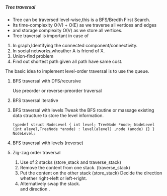 ##### Tree traversal
* Tree can be traversed level-wise,this is a BFS/Bredth First Search.
* Its time-complexity O(V) + O(E) as we traverse all vertices and edges 
* and storage complexity O(V) as we store all vertices.
* Tree traversal is important in case of 
1. In graph,Identifying the connected component/connectivity.
2. In social networks,wheather A is friend of X.
3. Union-find problem
4. Find out shortest path given all path have same cost.


The basic idea to implement level-order traversal is to use the queue.

1. BFS traversal with DFS/recursive
    
    Use preorder or reverse-preorder traversal  

2. BFS traversal iterative

3. BFS traversal with levels
    Tweak the BFS routine or massage existing data structure 
    to store the level information.

    `typedef struct NodeLevel {
        int level;
        TreeNode *node;
        NodeLevel (int alevel,TreeNode *anode) : level(alevel) ,node (anode) {}
    } NodeLevel;`
    
    
4. BFS traversal with levels (reverse)

5. Zig-zag order traversal
    
    1. Use of 2 stacks  (store_stack and traverse_stack)
    2. Remove the content from one stack. (traverse_stack)
    3. Put the content on the other stack (store_stack)
       Decide the direction whether right->left or left->right.
    4. Alternatively swap the stack.  
       and direction .



